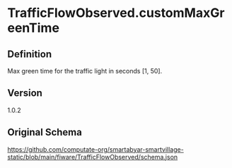 # TrafficFlowObserved.customMaxGreenTime

## Definition
Max green time for the traffic light in seconds [1, 50]. 

## Version
1.0.2

## Original Schema
https://github.com/computate-org/smartabyar-smartvillage-static/blob/main/fiware/TrafficFlowObserved/schema.json
